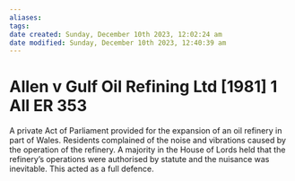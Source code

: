 ```yaml
---
aliases: 
tags: 
date created: Sunday, December 10th 2023, 12:02:24 am
date modified: Sunday, December 10th 2023, 12:40:39 am
---
```


# Allen v Gulf Oil Refining Ltd [1981] 1 All ER 353

A private Act of Parliament provided for the expansion of an oil refinery in part of Wales. Residents complained of the noise and vibrations caused by the operation of the refinery. A majority in the House of Lords held that the refinery’s operations were authorised by statute and the nuisance was inevitable. This acted as a full defence.
